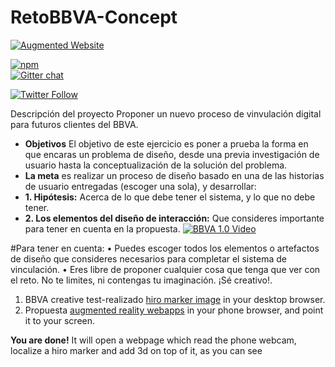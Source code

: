 # RetoBBVA-Concept

 [![Augmented Website](https://user-images.githubusercontent.com/252962/27472386-0d11e59a-57f3-11e7-9fa5-34332c5484f7.png)](https://github.com/jeromeetienne/AR.js)

[![npm](https://img.shields.io/github/repo-size/badges/shields.svg)](https://www.npmjs.com/package/ar.js)
<br class="badge-separator" />
[![Gitter chat](https://badges.gitter.im/AR-js/Lobby.png)](https://gitter.im/AR-js/Lobby)

[![Twitter Follow](https://img.shields.io/twitter/follow/jerome_etienne.svg?style=plastic&label=Twitter&style=plastic)](https://twitter.com/jerome_etienne)

Descripción del proyecto
Proponer un nuevo proceso de vinvulación digital para futuros clientes del BBVA.

- **Objetivos** 
El objetivo de este ejercicio es poner a prueba la forma en que encaras un problema de diseño, desde una previa investigación de usuario hasta la conceptualización de la solución del problema.
- **La meta** es realizar un proceso de diseño basado en una de las historias de usuario entregadas (escoger una sola), y desarrollar:
- **1. Hipótesis:** Acerca de lo que debe tener el sistema, y lo que no debe tener.
- **2. Los elementos del diseño de interacción:**  Que consideres importante para tener en cuenta en la propuesta.
[![BBVA 1.0 Video](https://youtu.be/8BQGQHaGJLY)](https://youtu.be/8BQGQHaGJLY)

#Para tener en cuenta:
• Puedes escoger todos los elementos o artefactos de diseño que consideres necesarios para completar el sistema de vinculación. • Eres libre de proponer cualquier cosa que tenga que ver con el reto. No te limites, ni contengas tu imaginación. ¡Sé creativo!.



1. BBVA creative test-realizado  [hiro marker image](https://jeromeetienne.github.io/AR.js/data/images/HIRO.jpg) in your desktop browser.
1. Propuesta [augmented reality webapps](https://jeromeetienne.github.io/AR.js/three.js/examples/mobile-performance.html) in your phone browser, and point it
to your screen.

**You are done!** It will open a webpage which read the phone webcam, localize a hiro marker and add 3d on top of it, as you can see 



